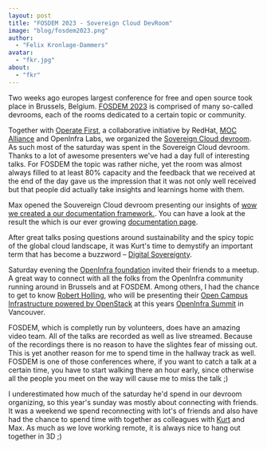 ```yaml
---
layout: post
title: "FOSDEM 2023 - Sovereign Cloud DevRoom"
image: "blog/fosdem2023.png"
author:
  - "Felix Kronlage-Dammers"
avatar:
  - "fkr.jpg"
about:
  - "fkr"
---
```


Two weeks ago europes largest conference for free and open source took place in Brussels, Belgium.
[FOSDEM 2023](https://www.fosdem.org) is comprised of many so-called devrooms, each of the rooms dedicated
to a certain topic or community.

Together with [Operate First](https://www.operate-first.cloud/), a collaborative initiative by RedHat, [MOC Alliance](https://massopen.cloud/)
and OpenInfra Labs, we organized the [Sovereign Cloud devroom](https://fosdem.org/2023/schedule/track/sovereign_cloud/).
As such most of the saturday was spent in the Sovereign Cloud devroom. Thanks to a lot of awesome presenters
we've had a day full of interesting talks. For FOSDEM the topic was rather niche, yet the room was almost
always filled to at least 80% capacity and the feedback that we received at the end of the day gave us the
impression that it was not only well received but that people did actually take insights and learnings home
with them.

Max opened the Souvereign Cloud devroom presenting our insights of [wow we created a our documentation framework.](https://fosdem.org/2023/schedule/event/sovcloud_how_we_created_a_documentation_framework_that_works_across_a_group_of_vendors/). You can have a look at the result the which is our ever growing [documentation page](docs.scs.community).

After great talks posing questions around sustainability and the spicy topic of the global cloud landscape, it was Kurt's time to demystify an important term that has become a buzzword – [Digital Sovereignty](https://fosdem.org/2023/schedule/event/sovcloud_what_is_digital_sovereignty_and_how_can_oss_help_to_achieve_it/).

Saturday evening the [OpenInfra foundation](https://openinfra.dev) invited their friends to a meetup. A great way to connect with all
the folks from the OpenInfra community running around in Brussels and at FOSDEM. Among others, I had the chance
to get to know [Robert Holling](https://www.linkedin.com/feed/update/urn:li:activity:7028085889545207808/), who will be
presenting their [Open Campus Infrastructure powered by OpenStack](https://www.linkedin.com/feed/update/urn:li:activity:7029170851237257216/)
at this years [OpenInfra Summit](https://openinfra.dev/summit/vancouver-2023) in Vancouver.

FOSDEM, which is completly run by volunteers, does have an amazing video team. All of the talks are recorded
as well as live streamed. Because of the recordings there is no reason to have the slightes fear of missing out.
This is yet another reason for me to spend time in the hallway track as well. FOSDEM is one of those conferences
where, if you want to catch a talk at a certain time, you have to start walking there an hour early, since otherwise
all the people you meet on the way will cause me to miss the talk ;)

I underestimated how much of the saturday he'd spend in our devroom organizing, so this year's
sunday was mostly about connecting with friends.
It was a weekend we spend reconnecting with lot's of friends and also have had the chance to spend time with
together as colleagues with [Kurt](https://www.linkedin.com/posts/kurt-garloff_fosdem23-sovereigncloud-openinfrastructure-activity-7028038003520368640-_4L1)
and Max. As much as we love working remote, it is always nice to hang out together in 3D ;)
